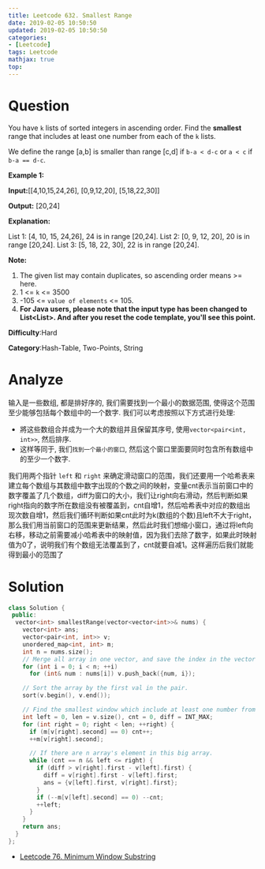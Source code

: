 ```yaml
---
title: Leetcode 632. Smallest Range
date: 2019-02-05 10:50:50
updated: 2019-02-05 10:50:50
categories: 
- [Leetcode]
tags: Leetcode
mathjax: true
top:
---
```


# Question

You have  `k`  lists of sorted integers in ascending order. Find the  **smallest**  range that includes at least one number from each of the  `k`  lists.

We define the range [a,b] is smaller than range [c,d] if  `b-a < d-c`  or  `a < c`  if  `b-a == d-c`.

**Example 1:**  

**Input:**[[4,10,15,24,26], [0,9,12,20], [5,18,22,30]]

**Output:** [20,24]

**Explanation:** 

List 1: [4, 10, 15, 24,26], 24 is in range [20,24].
List 2: [0, 9, 12, 20], 20 is in range [20,24].
List 3: [5, 18, 22, 30], 22 is in range [20,24].

**Note:**  

1. The given list may contain duplicates, so ascending order means >= here.
2. 1 <=  `k`  <= 3500
3. -105  <=  `value of elements`  <= 105.
4. **For Java users, please note that the input type has been changed to List<List<Integer>>. And after you reset the code template, you'll see this point.**

**Difficulty**:Hard

**Category**:Hash-Table, Two-Points, String

<!-- more -->

# Analyze

输入是一些数组, 都是排好序的, 我们需要找到一个最小的数据范围, 使得这个范围至少能够包括每个数组中的一个数字. 我们可以考虑按照以下方式进行处理:

* 將这些数组合并成为一个大的数组并且保留其序号, 使用`vector<pair<int, int>>`, 然后排序.
* 这样等同于, 我们`找到一个最小的窗口`, 然后这个窗口里面要同时包含所有数组中的至少一个数字.

我们用两个指针 `left` 和 `right` 来确定滑动窗口的范围，我们还要用一个哈希表来建立每个数组与其数组中数字出现的个数之间的映射，变量cnt表示当前窗口中的数字覆盖了几个数组，diff为窗口的大小，我们让right向右滑动，然后判断如果right指向的数字所在数组没有被覆盖到，cnt自增1，然后哈希表中对应的数组出现次数自增1，然后我们循环判断如果cnt此时为k(数组的个数)且left不大于right，那么我们用当前窗口的范围来更新结果，然后此时我们想缩小窗口，通过将left向右移，移动之前需要减小哈希表中的映射值，因为我们去除了数字，如果此时映射值为0了，说明我们有个数组无法覆盖到了，cnt就要自减1。这样遍历后我们就能得到最小的范围了

# Solution

```cpp
class Solution {
 public:
  vector<int> smallestRange(vector<vector<int>>& nums) {
    vector<int> ans;
    vector<pair<int, int>> v;
    unordered_map<int, int> m;
    int n = nums.size();
    // Merge all array in one vector, and save the index in the vector
    for (int i = 0; i < n; ++i)
      for (int& num : nums[i]) v.push_back({num, i});

    // Sort the array by the first val in the pair.
    sort(v.begin(), v.end());

    // Find the smallest window which include at least one number from each array.
    int left = 0, len = v.size(), cnt = 0, diff = INT_MAX;
    for (int right = 0; right < len; ++right) {
      if (m[v[right].second] == 0) cnt++;
      ++m[v[right].second];

      // If there are n array's element in this big array.
      while (cnt == n && left <= right) {
        if (diff > v[right].first - v[left].first) {
          diff = v[right].first - v[left].first;
          ans = {v[left].first, v[right].first};
        }
        if (--m[v[left].second] == 0) --cnt;
        ++left;
      }
    }
    return ans;
  }
};
```

* [Leetcode 76. Minimum Window Substring](./Leetcode-76-Minimum-Window-Substring/)